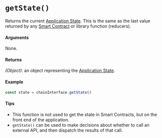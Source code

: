 # `getState()`

Returns the current [Application State](../key-concepts/README.md#application-state). This is the same as the last value returned by any [Smart Contract](../key-concepts/README.md#smart-contracts) or library function (reducers).

#### Arguments

None.


#### Returns

*(Object)*: an object representing the [Application State](../key-concepts/README.md#application-state).


#### Example

```js
const state = chainInterface.getState()
```

#### Tips

* This function is not used to get the state in Smart Contracts, but on the front end of the application.
* `getState()` can be used to make decisions about whether to call an external API, and then dispatch the results of that call.

